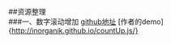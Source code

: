 ##资源整理		
###一、数字滚动增加
[github地址](https://github.com/inorganik/countUp.js)
[作者的demo]{http://inorganik.github.io/countUp.js/}